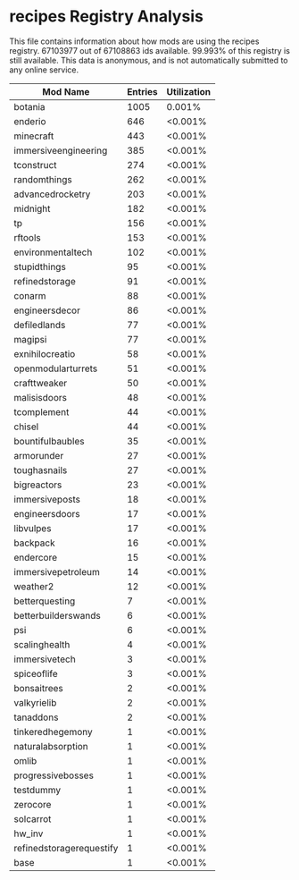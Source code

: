 # recipes Registry Analysis

This file contains information about how mods are using the recipes registry.
67103977 out of 67108863 ids available. 99.993% of this registry is still
available. This data is anonymous, and is not automatically submitted to any
online service.


| Mod Name                 | Entries | Utilization |
|--------------------------|---------|-------------|
| botania                  | 1005    | 0.001%      |
| enderio                  | 646     | <0.001%     |
| minecraft                | 443     | <0.001%     |
| immersiveengineering     | 385     | <0.001%     |
| tconstruct               | 274     | <0.001%     |
| randomthings             | 262     | <0.001%     |
| advancedrocketry         | 203     | <0.001%     |
| midnight                 | 182     | <0.001%     |
| tp                       | 156     | <0.001%     |
| rftools                  | 153     | <0.001%     |
| environmentaltech        | 102     | <0.001%     |
| stupidthings             | 95      | <0.001%     |
| refinedstorage           | 91      | <0.001%     |
| conarm                   | 88      | <0.001%     |
| engineersdecor           | 86      | <0.001%     |
| defiledlands             | 77      | <0.001%     |
| magipsi                  | 77      | <0.001%     |
| exnihilocreatio          | 58      | <0.001%     |
| openmodularturrets       | 51      | <0.001%     |
| crafttweaker             | 50      | <0.001%     |
| malisisdoors             | 48      | <0.001%     |
| tcomplement              | 44      | <0.001%     |
| chisel                   | 44      | <0.001%     |
| bountifulbaubles         | 35      | <0.001%     |
| armorunder               | 27      | <0.001%     |
| toughasnails             | 27      | <0.001%     |
| bigreactors              | 23      | <0.001%     |
| immersiveposts           | 18      | <0.001%     |
| engineersdoors           | 17      | <0.001%     |
| libvulpes                | 17      | <0.001%     |
| backpack                 | 16      | <0.001%     |
| endercore                | 15      | <0.001%     |
| immersivepetroleum       | 14      | <0.001%     |
| weather2                 | 12      | <0.001%     |
| betterquesting           | 7       | <0.001%     |
| betterbuilderswands      | 6       | <0.001%     |
| psi                      | 6       | <0.001%     |
| scalinghealth            | 4       | <0.001%     |
| immersivetech            | 3       | <0.001%     |
| spiceoflife              | 3       | <0.001%     |
| bonsaitrees              | 2       | <0.001%     |
| valkyrielib              | 2       | <0.001%     |
| tanaddons                | 2       | <0.001%     |
| tinkeredhegemony         | 1       | <0.001%     |
| naturalabsorption        | 1       | <0.001%     |
| omlib                    | 1       | <0.001%     |
| progressivebosses        | 1       | <0.001%     |
| testdummy                | 1       | <0.001%     |
| zerocore                 | 1       | <0.001%     |
| solcarrot                | 1       | <0.001%     |
| hw_inv                   | 1       | <0.001%     |
| refinedstoragerequestify | 1       | <0.001%     |
| base                     | 1       | <0.001%     |

